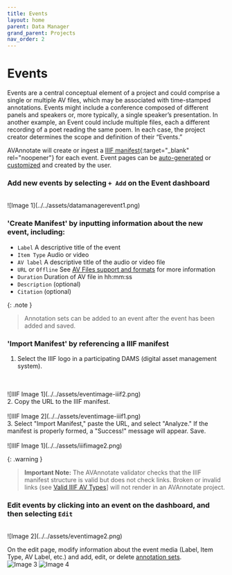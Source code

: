 ```yaml
---
title: Events
layout: home
parent: Data Manager
grand_parent: Projects
nav_order: 2
---
```

# Events

Events are a central conceptual element of a project and could comprise a single or multiple AV files, which may be associated with time-stamped annotations. Events might include a conference composed of different panels and speakers or, more typically, a single speaker’s presentation. In another example, an Event could include multiple files, each a different recording of a poet reading the same poem. In each case, the project creator determines the scope and definition of their “Events.”

AVAnnotate will create or ingest a [IIIF manifest](https://iiif.io/guides/using_iiif_resources/){:target="_blank" rel="noopener"} for each event. Event pages can be [auto-generated](https://avannotate.github.io/documentation/pages/auto/) or [customized](https://avannotate.github.io/documentation/pages/custom/) and created by the user.

### Add new events by selecting `+ Add` on the Event dashboard
<br>
![Image 1](../../assets/datamanagerevent1.png)
<br>

### 'Create Manifest' by inputting information about the new event, including: 
- `Label` A descriptive title of the event
- `Item Type` Audio or video
- `AV label` A descriptive title of the audio or video file
- `URL` or `Offline` See [AV Files support and formats](https://avannotate.github.io/documentation/pages/av/) for more information
- `Duration` Duration of AV file in hh:mm:ss
- `Description` (optional)
- `Citation` (optional)

{: .note }
> Annotation sets can be added to an event after the event has been added and saved. 

### 'Import Manifest' by referencing a IIIF manifest

1. Select the IIIF logo in a participating DAMS (digital asset management system). 
<br>
<br>
![IIIF Image 1](../../assets/eventimage-iiif2.png) 
<br>
2. Copy the URL to the IIIF manifest.  
<br>
<br>
![IIIF Image 2](../../assets/eventimage-iiif1.png) 
<br>
3. Select "Import Manifest," paste the URL, and select "Analyze." If the manifest is properly formed, a "Success!" message will appear. Save.
<br>
<br>
![IIIF Image 1](../../assets/iiifimage2.png) 
<br>

{: .warning }
> **Important Note:** The AVAnnotate validator checks that the IIIF manifest structure is valid but does not check links. Broken or invalid links (see [Valid IIIF AV Types](https://avannotate.github.io/documentation/pages/av/)] will not render in an AVAnnotate project. 

### Edit events by clicking into an event on the dashboard, and then selecting `Edit` 
<br>
![Image 2](../../assets/eventimage2.png)

On the edit page, modify information about the event media (Label, Item Type, AV Label, etc.) and add, edit, or delete [annotation sets](https://avannotate.github.io/documentation/pages/sets/). 
<br>
![Image 3](../../assets/eventimage3.png) 
![Image 4](../../assets/eventimage4.png) 
